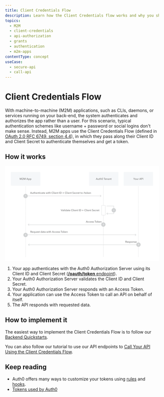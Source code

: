 ```yaml
---
title: Client Credentials Flow
description: Learn how the Client Credentials flow works and why you should use it for machine-to-machine (M2M) apps.
topics:
  - M2M
  - client-credentials
  - api-authorization
  - grants
  - authentication
  - m2m-apps
contentType: concept
useCase:
  - secure-api
  - call-api
---
```

# Client Credentials Flow

With machine-to-machine (M2M) applications, such as CLIs, daemons, or services running on your back-end, the system authenticates and authorizes the app rather than a user. For this scenario, typical authentication schemes like username + password or social logins don't make sense. Instead, M2M apps use the Client Credentials Flow (defined in [OAuth 2.0 RFC 6749, section 4.4](https://tools.ietf.org/html/rfc6749#section-4.4)), in which they pass along their Client ID and Client Secret to authenticate themselves and get a token.

## How it works

![Client Credentials Flow Authentication Sequence](/media/articles/flows/concepts/auth-sequence-client-credentials.png)


1. Your app authenticates with the Auth0 Authorization Server using its Client ID and Client Secret ([**/oauth/token** endpoint](/api/authentication?http#client-credentials-flow)).
2. Your Auth0 Authorization Server validates the Client ID and Client Secret.
3. Your Auth0 Authorization Server responds with an Access Token.
4. Your application can use the Access Token to call an API on behalf of itself.
5. The API responds with requested data.


## How to implement it

The easiest way to implement the Client Credentials Flow is to follow our [Backend Quickstarts](/quickstart/backend).

You can also follow our tutorial to use our API endpoints to [Call Your API Using the Client Credentials Flow](/flows/guides/client-credentials/call-api-client-credentials).

## Keep reading

- Auth0 offers many ways to customize your tokens using [rules](/rules) and [hooks](/hooks).
- [Tokens used by Auth0](/tokens)
